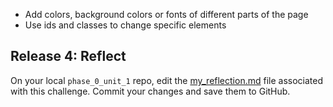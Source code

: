 
* Add colors, background colors or fonts of different parts of the page
* Use ids and classes to change specific elements


## Release 4: Reflect 
On your local `phase_0_unit_1` repo, edit the [my_reflection.md](./my_reflection.md) file associated with this challenge. Commit your changes and save them to GitHub. 
